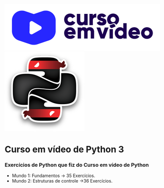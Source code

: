[![Curso em video](https://github.com/TOPTOPUNIVERSE/CEV-PYTHON3/blob/main/images/logo_curso_em_video.png)](https://www.youtube.com/@CursoemVideo/playlists)
[![Python](https://github.com/TOPTOPUNIVERSE/CEV-PYTHON3/blob/main/images/logo_python.png)](https://www.python.org/doc/)
# Curso em vídeo de Python 3
### Exercícios de Python que fiz do Curso em vídeo de Python 

<ul>
    <li> Mundo 1: Fundamentos &#8594; 35 Exercícios.</li>
    <li> Mundo 2: Estruturas de controle &#8594;36 Exercícios.</li>
</ul>
